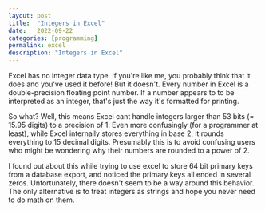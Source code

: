 ```yaml
---
layout: post
title:  "Integers in Excel"
date:   2022-09-22
categories: [programming]
permalink: excel
description: "Integers in Excel"
---
```


Excel has no integer data type. If you're like me, you probably think that it does and you've used it before! But it doesn't. Every number in Excel is a double-precision floating point number. If a number appears to to be interpreted as an integer, that's just the way it's formatted for printing.

So what? Well, this means Excel cant handle integers larger than 53 bits (= 15.95 digits) to a precision of 1. Even more confusingly (for a programmer at least), while Excel internally stores everything in base 2, it rounds everything to 15 decimal digits. Presumably this is to avoid confusing users who might be wondering why their numbers are rounded to a power of 2. 

I found out about this while trying to use excel to store 64 bit primary keys from a database export, and noticed the primary keys all ended in several zeros. Unfortunately, there doesn't seem to be a way around this behavior. The only alternative is to treat integers as strings and hope you never need to do math on them.
